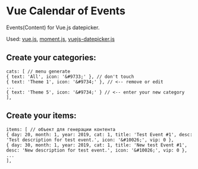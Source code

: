 # Vue Calendar of Events
Events(Content) for Vue.js datepicker.

Used: [vue.js](https://github.com/vuejs/vue), [moment.js](https://github.com/moment/moment), [vuejs-datepicker.js](https://github.com/charliekassel/vuejs-datepicker)

## Create your categories: ##
```
cats: [ // menu generate
{ text: 'All', icon: '&#9733;' }, // don't touch
{ text: 'Theme 1', icon: '&#9734;' }, // <-- remove or edit
...
{ text: 'Theme 5', icon: '&#9734;' } // <-- enter your new category
],
```

## Create your items: ##
```
items: [ // объект для генерации контента
{ day: 20, month: 1, year: 2019, cat: 1, title: 'Test Event #1', desc: 'Test description for test event.', icon: '&#10026;', vip: 0 },
{ day: 30, month: 1, year: 2019, cat: 1, title: 'New test Event #1', desc: 'New description for test event.', icon: '&#10026;', vip: 0 },
...
],
```
